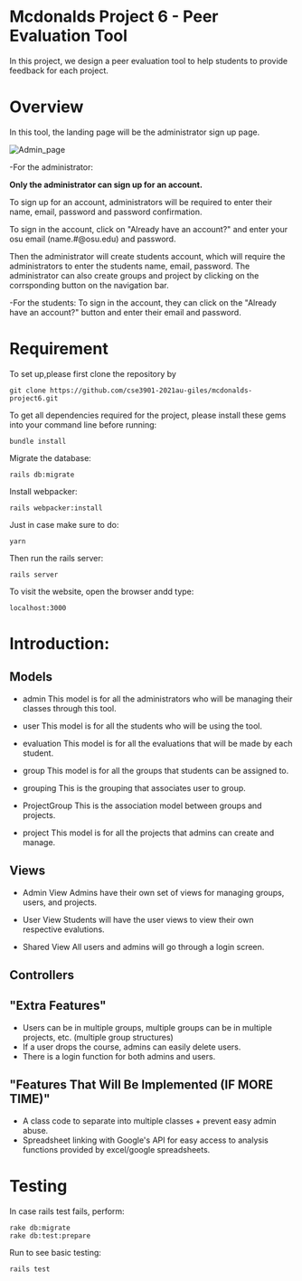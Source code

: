 # **Mcdonalds Project 6 - Peer Evaluation Tool**
In this project, we design a peer evaluation tool to help students to provide feedback for each project.

# **Overview**
In this tool, the landing page will be the administrator sign up page. 


![Admin_page](https://user-images.githubusercontent.com/70242213/144694978-29b6e9a8-8686-416c-bcf7-1d4075329185.png)

-For the administrator:

**Only the administrator can sign up for an account.** 

To sign up for an account, administrators will be required to enter their name, email, password and password confirmation. 

To sign in the account, click on "Already have an account?" and enter your osu email (name.#@osu.edu) and password.

Then the administrator will create students account, which will require the administrators to enter the students name, email, password. The administrator can also create groups and project by clicking on the corrsponding button on the navigation bar.

-For the students:
To sign in the account, they can click on the "Already have an account?" button and enter their email and password.



# **Requirement**
To set up,please first clone the repository by 

    git clone https://github.com/cse3901-2021au-giles/mcdonalds-project6.git

To get all dependencies required for the project, please install these gems into your command line before running: 

    bundle install


Migrate the database:

    rails db:migrate
    
Install webpacker:

    rails webpacker:install

Just in case make sure to do:

    yarn

Then run the rails server:
 
    rails server
    
To visit the website, open the browser andd type: 

    localhost:3000
    
# **Introduction**:

## Models

- admin
    This model is for all the administrators who will be managing their classes through this tool.

- user
    This model is for all the students who will be using the tool.

- evaluation
    This model is for all the evaluations that will be made by each student.

- group
    This model is for all the groups that students can be assigned to.

- grouping
    This is the grouping that associates user to group.

- ProjectGroup
    This is the association model between groups and projects.

- project
    This model is for all the projects that admins can create and manage.


## Views

- Admin View
    Admins have their own set of views for managing groups, users, and projects.

- User View
    Students will have the user views to view their own respective evalutions.

- Shared View
    All users and admins will go through a login screen.

## Controllers

## "Extra Features"

- Users can be in multiple groups, multiple groups can be in multiple projects, etc. (multiple group structures)
- If a user drops the course, admins can easily delete users.
- There is a login function for both admins and users.

## "Features That Will Be Implemented (IF MORE TIME)" 
- A class code to separate into multiple classes + prevent easy admin abuse.
- Spreadsheet linking with Google's API for easy access to analysis functions provided by excel/google spreadsheets.

# **Testing**

In case rails test fails, perform:

    rake db:migrate
    rake db:test:prepare

Run to see basic testing:

    rails test